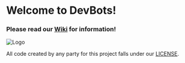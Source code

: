 # Welcome to DevBots!

### Please read our [Wiki](https://github.com/dev-launchers/devbots__general/wiki) for information!

![Logo](https://github.com/dev-launchers/devbots__general/blob/main/art/Logos/LOGO-DevBots_dk_bk.jpg "Logo")

All code created by any party for this project falls under our [LICENSE](https://github.com/dev-launchers/devbots__general/blob/main/LICENSE).

